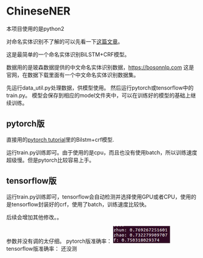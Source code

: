 # ChineseNER
本项目使用的是python2

对命名实体识别不了解的可以先看一下<a href="https://blog.csdn.net/buppt/article/details/81180361">这篇文章</a>。

这是最简单的一个命名实体识别BiLSTM+CRF模型。

数据用的是玻森数据提供的中文命名实体识别数据，https://bosonnlp.com 这是官网，在数据下载里面有一个中文命名实体识别数据集。

先运行data_util.py处理数据，供模型使用。
然后运行pytorch或tensorflow中的train.py。
模型会保存到相应的model文件夹中，可以在训练好的模型的基础上继续训练。
## pytorch版
直接用的<a href="https://pytorch.org/tutorials/beginner/nlp/advanced_tutorial.html">pytorch tutorial</a>里的Bilstm+crf模型.

运行train.py训练即可。由于使用的是cpu，而且也没有使用batch，所以训练速度超级慢。但是pytorch比较容易上手。

## tensorflow版
运行train.py训练即可，tensorflow会自动检测并选择使用GPU或者CPU，使用的是tensorflow封装好的crf，使用了batch，训练速度比较快。


后续会增加其他修改。。

参数并没有调的太仔细。
pytorch版准确率：
<img src="img/pytorch.png" width="150px"/>
tensorflow版准确率：
还没测
